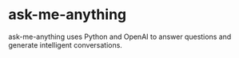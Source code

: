 # ask-me-anything
ask-me-anything uses Python and OpenAI to answer questions and generate intelligent conversations. 
